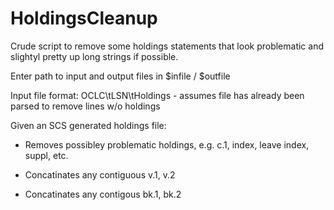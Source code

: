 # HoldingsCleanup

Crude script to remove some holdings statements that look problematic and slightyl pretty up long strings if possible.

Enter path to input and output files in $infile / $outfile

Input file format: OCLC\tLSN\tHoldings - assumes file has already been parsed to remove lines w/o holdings 

Given an SCS generated holdings file:


+ Removes possibley problematic holdings, e.g. c.1, index, leave index, suppl, etc. 

+ Concatinates any contiguous v.1, v.2  

+ Concatinates any contigous bk.1, bk.2 
